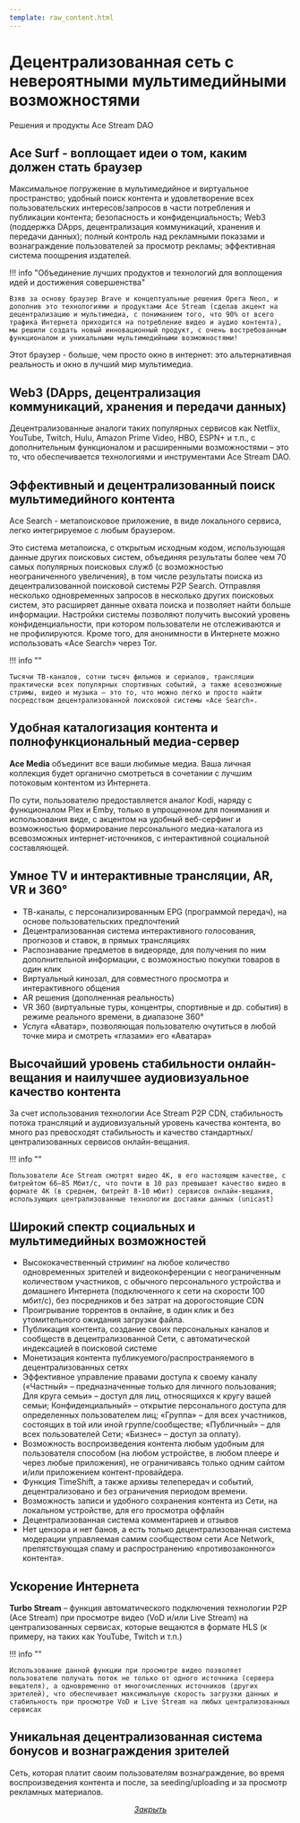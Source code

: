 ```yaml
---
template: raw_content.html
---
```


# Децентрализованная сеть с невероятными мультимедийными возможностями

Решения и продукты Ace Stream DAO

## Ace Surf - воплощает идеи о том, каким должен стать браузер

Максимальное погружение в мультимедийное и виртуальное пространство; удобный поиск контента и удовлетворение всех пользовательских интересов/запросов в части потребления и публикации контента; безопасность и конфиденциальность; Web3 (поддержка DApps, децентрализация коммуникаций, хранения и передачи данных); полный контроль над рекламными показами и вознаграждение пользователей за просмотр рекламы; эффективная система поощрения издателей.

!!! info "Объединение лучших продуктов и технологий для воплощения идей и достижения совершенства"

    Взяв за основу браузер Brave и концептуальные решения Opera Neon, и дополнив это технологиями и продуктами Ace Stream (сделав акцент на децентрализацию и мультимедиа, с пониманием того, что 90% от всего трафика Интернета приходится на потребление видео и аудио контента), мы решили создать новый инновационный продукт, с очень востребованным функционалом и уникальными мультимедийными возможностями!

Этот браузер - больше, чем просто окно в интернет: это альтернативная реальность и окно в лучший мир мультимедиа.


## Web3 (DApps, децентрализация коммуникаций, хранения и передачи данных)

Децентрализованные аналоги таких популярных сервисов как Netflix, YouTube, Twitch, Hulu, Amazon Prime Video, HBO, ESPN+ и т.п., с дополнительным функционалом и расширенными возможностями – это то, что обеспечивается технологиями и инструментами Ace Stream DAO.


## Эффективный и децентрализованный поиск мультимедийного контента

Ace Search - метапоисковое приложение, в виде локального сервиса, легко интегрируемое с любым браузером.

Это система метапоиска, с открытым исходным кодом, использующая данные других поисковых систем, объединяя результаты более чем 70 самых популярных поисковых служб (с возможностью неограниченного увеличения), в том числе результаты поиска из децентрализованной поисковой системы P2P Search. Отправляя несколько одновременных запросов в несколько других поисковых систем, это расширяет данные охвата поиска и позволяет найти больше информации. Настройки системы позволяют получить высокий уровень конфиденциальности, при котором пользователи не отслеживаются и не профилируются. Кроме того, для анонимности в Интернете можно использовать «Ace Search» через Tor.

!!! info ""

    Тысячи ТВ-каналов, сотни тысяч фильмов и сериалов, трансляции практически всех популярных спортивных событий, а также всевозможные стримы, видео и музыка — это то, что можно легко и просто найти посредством децентрализованной поисковой системы «Ace Search».


## Удобная каталогизация контента и полнофункциональный медиа-сервер

**Ace Media** объединит все ваши любимые медиа. Ваша личная коллекция будет органично смотреться в сочетании с лучшим потоковым контентом из Интернета.

По сути, пользователю предоставляется аналог Kodi, наряду с функционалом Plex и Emby, только в упрощенном для понимания и использования виде, с акцентом на удобный веб-серфинг и возможностью формирование персонального медиа-каталога из всевозможных интернет-источников, с интерактивной социальной составляющей.


## Умное TV и интерактивные трансляции, AR, VR и 360°

- ТВ-каналы, с персонализированным EPG (программой передач), на основе пользовательских предпочтений
- Децентрализованная система интерактивного голосования, прогнозов и ставок, в прямых трансляциях
- Распознавание предметов в видеоряде, для получения по ним дополнительной информации, с возможностью покупки товаров в один клик
- Виртуальный кинозал, для совместного просмотра и интерактивного общения
- AR решения (дополненная реальность)
- VR 360 (виртуальные туры, концентры, спортивные и др. события) в режиме реального времени, в диапазоне 360°
- Услуга «Аватар», позволяющая пользователю очутиться в любой точке мира и смотреть «глазами» его «Аватара»


## Высочайший уровень стабильности онлайн-вещания и наилучшее аудиовизуальное качество контента

За счет использования технологии Ace Stream P2P CDN, стабильность потока трансляций и аудиовизуальный уровень качества контента, во много раз превосходят стабильность и качество стандартных/централизованных сервисов онлайн-вещания.

!!! info ""

    Пользователи Ace Stream смотрят видео 4K, в его настоящем качестве, с битрейтом 66–85 Мбит/с, что почти в 10 раз превышает качество видео в формате 4K (в среднем, битрейт 8-10 мбит) сервисов онлайн-вещания, использующих централизованные технологии доставки данных (unicast)


## Широкий спектр социальных и мультимедийных возможностей

- Высококачественный стриминг на любое количество одновременных зрителей и видеоконференции с неограниченным количеством участников, с обычного персонального устройства и домашнего Интернета (подключенного к сети на скорости 100 мбит/c), без посредников и без затрат на дорогостоящие CDN
- Проигрывание торрентов в онлайне, в один клик и без утомительного ожидания загрузки файла.
- Публикация контента, создание своих персональных каналов и сообществ в децентрализованной Сети, с автоматической индексацией в поисковой системе
- Монетизация контента публикуемого/распространяемого в децентрализованных сетях
- Эффективное управление правами доступа к своему каналу («Частный» – предназначенные только для личного пользования; Для круга семьи» – доступ для лиц, относящихся к кругу вашей семьи; Конфиденциальный» – открытие персонального доступа для определенных пользователем лиц; «Группа» – для всех участников, состоящих в той или иной группе/сообществе; «Публичный» – для всех пользователей Сети; «Бизнес» – доступ за оплату).
- Возможность воспроизведения контента любым удобным для пользователя способом (на любом устройстве, в любом плеере и через любые приложения), не ограничиваясь только одним сайтом и/или приложением контент-провайдера.
- Функция TimeShift, а также архивы телепередач и событий, децентрализовано и без ограничения периодом времени.
- Возможность записи и удобного сохранения контента из Сети, на локальном устройстве, для его просмотра оффлайн
- Децентрализованная система комментариев и отзывов
- Нет цензора и нет банов, а есть только децентрализованная система модерации управляемая самим сообществом сети Ace Network, препятствующая спаму и распространению «противозаконного» контента».


## Ускорение Интернета

**Turbo Stream** – функция автоматического подключения технологии P2P (Ace Stream) при просмотре видео (VoD и/или Live Stream) на централизованных сервисах, которые вещаются в формате HLS (к примеру, на таких как YouTube, Twitch и т.п.)

!!! info ""

    Использование данной функции при просмотре видео позволяет пользователю получать поток не только от одного источника (сервера вещателя), а одновременно от многочисленных источников (других зрителей), что обеспечивает максимальную скорость загрузки данных и стабильность при просмотре VoD и Live Stream на любых централизованных сервисах


## Уникальная децентрализованная система бонусов и вознаграждения зрителей

Сеть, которая платит своим пользователям вознаграждение, во время воспроизведения контента и после, за seeding/uploading и за просмотр рекламных материалов.


<p style="text-align: center">
    <em>
        <a class="md-button mdx-button--transparent-light close-popup-inner" href="#">
            Закрыть
        </a>
    </em>
</p>
